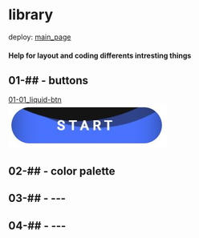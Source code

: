 # library
deploy: [main_page](https://ivakos.github.io/library/)  
  
#### Help for layout and coding differents intresting things  
  
## 01-##  -  buttons  
[01-01_liquid-btn](https://ivakos.github.io/library/library/01-buttons/01-01_liquid-btn/)  
  ![](library/images/01-01.JPG)  


## 02-##  -  color palette  
## 03-##  -  ---  
## 04-##  -  ---  
